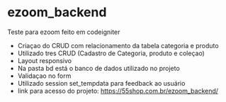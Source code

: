 # ezoom_backend
Teste para ezoom feito em codeigniter
- Criaçao do CRUD com relacionamento da tabela categoria e produto
- Utilizado tres CRUD (Cadastro de Categoria, produto e coleçao)
- Layout responsivo
- Na pasta bd está o banco de dados utilizado no projeto
- Validaçao no form
- Utilizado session set_tempdata para feedback ao usuário
- link para acesso do projeto: https://55shop.com.br/ezoom_backend/